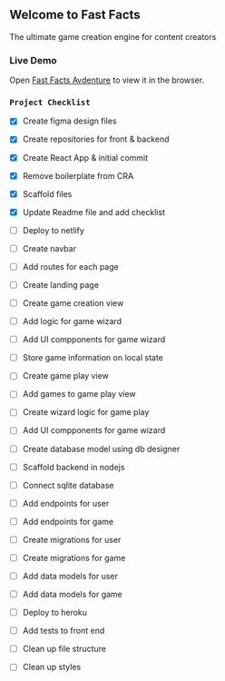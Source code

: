 

## Welcome to Fast Facts

The ultimate game creation engine for content creators

### Live Demo

Open [Fast Facts Avdenture](http://fast-facts-adventure.netlify.com) to view it in the browser.


### `Project Checklist`

* [x] Create figma design files
* [x] Create repositories for front & backend 
* [x] Create React App & initial commit
* [x] Remove boilerplate from CRA 
* [x] Scaffold files
* [x] Update Readme file and add checklist
* [ ] Deploy to netlify
* [ ] Create navbar
* [ ] Add routes for each page
* [ ] Create landing page
* [ ] Create game creation view
* [ ] Add logic for game wizard
* [ ] Add UI compponents for game wizard
* [ ] Store game information on local state
* [ ] Create game play view
* [ ] Add games to game play view
* [ ] Create wizard logic for game play
* [ ] Add UI compponents for game wizard

* [ ] Create database model using db designer
* [ ] Scaffold backend in nodejs
* [ ] Connect sqlite database 
* [ ] Add endpoints for user
* [ ] Add endpoints for game
* [ ] Create migrations for user
* [ ] Create migrations for game
* [ ] Add data models for user
* [ ] Add data models for game
* [ ] Deploy to heroku

* [ ] Add tests to front end
* [ ] Clean up file structure
* [ ] Clean up styles
